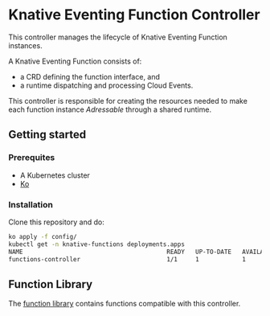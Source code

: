 # Knative Eventing Function Controller

This controller manages the lifecycle of Knative Eventing Function instances.

A Knative Eventing Function consists of:
- a CRD defining the function interface, and
- a runtime dispatching and processing Cloud Events.

This controller is responsible for creating the resources needed
to make each function instance _Adressable_ through a shared runtime.


## Getting started

### Prerequites

- A Kubernetes cluster
- [Ko](https://github.com/google/ko)

### Installation

Clone this repository and do:

```sh
ko apply -f config/
kubectl get -n knative-functions deployments.apps
NAME                                        READY   UP-TO-DATE   AVAILABLE   AGE
functions-controller                        1/1     1            1           3d17h
```

## Function Library

The [function library](https://github.com/lionelvillard/knative-functions) contains functions compatible with this controller.
